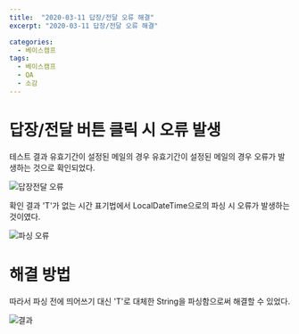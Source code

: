 ```yaml
---
title:  "2020-03-11 답장/전달 오류 해결"
excerpt: "2020-03-11 답장/전달 오류 해결"

categories:
  - 베이스캠프
tags:
  - 베이스캠프
  - QA
  - 소감
---
```


# 답장/전달 버튼 클릭 시 오류 발생

테스트 결과 유효기간이 설정된 메일의 경우 유효기간이 설정된 메일의 경우 오류가 발생하는 것으로 확인되었다.

![답장전달 오류](https://imgur.com/LTfWiRJ.png)

확인 결과 'T'가 없는 시간 표기법에서 LocalDateTime으로의 파싱 시 오류가 발생하는 것이였다.


![파싱 오류](https://imgur.com/yTJRpCg.png)

# 해결 방법

따라서 파싱 전에 띄어쓰기 대신 'T'로 대체한 String을 파싱함으로써 해결할 수 있었다.

![결과](https://imgur.com/8VHi5mN.png)